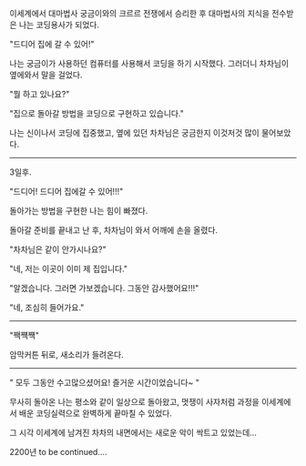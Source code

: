 이세계에서 대마법사 궁금이와의 크르르 전쟁에서 승리한 후 대마법사의 지식을 전수받은 나는 코딩용사가 되었다. 

"드디어 집에 갈 수 있어!"

나는 궁금이가 사용하던 컴퓨터를 사용해서 코딩을 하기 시작했다. 그러더니 차차님이 옆에와서 말을 걸었다.

"뭘 하고 있나요?"

"집으로 돌아갈 방법을 코딩으로 구현하고 있습니다."

나는 신이나서 코딩에 집중했고, 옆에 있던 차차님은 궁금한지 이것저것 많이 물어보았다.

---

3일후.

"드디어! 드디어 집에갈 수 있어!!!"

돌아가는 방법을 구현한 나는 힘이 빠졌다.

돌아갈 준비를 끝내고 난 후, 차차님이 와서 어깨에 손을 올렸다.

"차차님은 같이 안가시나요?"

"네, 저는 이곳이 이미 제 집입니다."

"알겠습니다. 그러면 가보겠습니다. 그동안 감사했어요!!!"

"네, 조심히 들어가요."

---

"짹쨱쨱"

암막커튼 뒤로, 새소리가 들려온다. 

---

" 모두 그동안 수고많으셨어요! 즐거운 시간이었습니다~ "

무사히 돌아온 나는 평소와 같이 일상으로 돌아왔고, 멋쟁이 사자처럼 과정을 이세계에서 배운 코딩실력으로 완벽하게 끝마칠 수 있었다. 

그 시각 이세계에 남겨진 차차의 내면에서는 새로운 악이 싹트고 있었는데...

2200년 to be continued....
